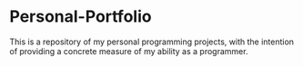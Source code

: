 # Personal-Portfolio
This is a repository of my personal programming projects, with the intention of providing a concrete measure of my ability as a programmer.
